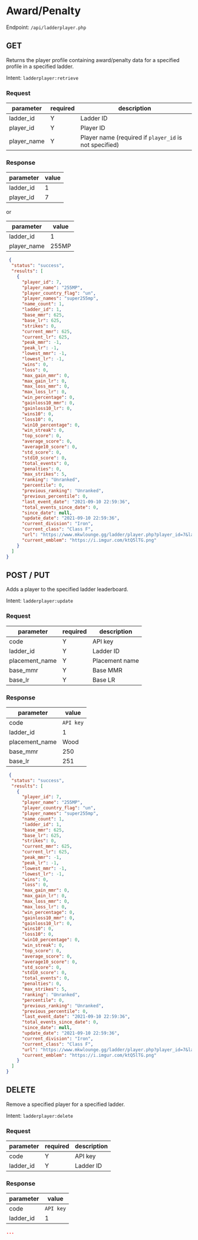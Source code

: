 # Award/Penalty
Endpoint: `/api/ladderplayer.php`

## GET
Returns the player profile containing award/penalty data for a specified profile in a specified ladder.

Intent: `ladderplayer:retrieve`

### Request

| parameter   | required | description                                            |
| ----------- | -------- | ------------------------------------------------------ |
| ladder_id   | Y        | Ladder ID                                              |
| player_id   | Y        | Player ID                                              |
| player_name | Y        | Player name (required if `player_id` is not specified) |

### Response

| parameter | value |
| --------- | ----- |
| ladder_id | 1     |
| player_id | 7     |

or

| parameter   | value |
| ----------- | ----- |
| ladder_id   | 1     |
| player_name | 255MP |

```json
 {
  "status": "success",
  "results": [
    {
      "player_id": 7,
      "player_name": "255MP",
      "player_country_flag": "un",
      "player_names": "super255mp",
      "name_count": 1,
      "ladder_id": 1,
      "base_mmr": 625,
      "base_lr": 625,
      "strikes": 0,
      "current_mmr": 625,
      "current_lr": 625,
      "peak_mmr": -1,
      "peak_lr": -1,
      "lowest_mmr": -1,
      "lowest_lr": -1,
      "wins": 0,
      "loss": 0,
      "max_gain_mmr": 0,
      "max_gain_lr": 0,
      "max_loss_mmr": 0,
      "max_loss_lr": 0,
      "win_percentage": 0,
      "gainloss10_mmr": 0,
      "gainloss10_lr": 0,
      "wins10": 0,
      "loss10": 0,
      "win10_percentage": 0,
      "win_streak": 0,
      "top_score": 0,
      "average_score": 0,
      "average10_score": 0,
      "std_score": 0,
      "std10_score": 0,
      "total_events": 0,
      "penalties": 0,
      "max_strikes": 5,
      "ranking": "Unranked",
      "percentile": 0,
      "previous_ranking": "Unranked",
      "previous_percentile": 0,
      "last_event_date": "2021-09-10 22:59:36",
      "total_events_since_date": 0,
      "since_date": null,
      "update_date": "2021-09-10 22:59:36",
      "current_division": "Iron",
      "current_class": "Class F",
      "url": "https://www.mkwlounge.gg/ladder/player.php?player_id=7&ladder_id=1",
      "current_emblem": "https://i.imgur.com/ktQ5lTG.png"
    }
  ]
}
```

## POST / PUT
Adds a player to the specified ladder leaderboard.

Intent: `ladderplayer:update`

### Request

| parameter      | required | description    |
| -------------- | -------- | -------------- |
| code           | Y        | API key        |
| ladder_id      | Y        | Ladder ID      |
| placement_name | Y        | Placement name |
| base_mmr       | Y        | Base MMR       |
| base_lr        | Y        | Base LR        |

### Response

| parameter      | value     |
| -------------- | --------- |
| code           | `API key` |
| ladder_id      | 1         |
| placement_name | Wood      |
| base_mmr       | 250       |
| base_lr        | 251       |

```json
 {
  "status": "success",
  "results": [
    {
      "player_id": 7,
      "player_name": "255MP",
      "player_country_flag": "un",
      "player_names": "super255mp",
      "name_count": 1,
      "ladder_id": 1,
      "base_mmr": 625,
      "base_lr": 625,
      "strikes": 0,
      "current_mmr": 625,
      "current_lr": 625,
      "peak_mmr": -1,
      "peak_lr": -1,
      "lowest_mmr": -1,
      "lowest_lr": -1,
      "wins": 0,
      "loss": 0,
      "max_gain_mmr": 0,
      "max_gain_lr": 0,
      "max_loss_mmr": 0,
      "max_loss_lr": 0,
      "win_percentage": 0,
      "gainloss10_mmr": 0,
      "gainloss10_lr": 0,
      "wins10": 0,
      "loss10": 0,
      "win10_percentage": 0,
      "win_streak": 0,
      "top_score": 0,
      "average_score": 0,
      "average10_score": 0,
      "std_score": 0,
      "std10_score": 0,
      "total_events": 0,
      "penalties": 0,
      "max_strikes": 5,
      "ranking": "Unranked",
      "percentile": 0,
      "previous_ranking": "Unranked",
      "previous_percentile": 0,
      "last_event_date": "2021-09-10 22:59:36",
      "total_events_since_date": 0,
      "since_date": null,
      "update_date": "2021-09-10 22:59:36",
      "current_division": "Iron",
      "current_class": "Class F",
      "url": "https://www.mkwlounge.gg/ladder/player.php?player_id=7&ladder_id=1",
      "current_emblem": "https://i.imgur.com/ktQ5lTG.png"
    }
  ]
}
```

## DELETE
Remove a specified player for a specified ladder.

Intent: `ladderplayer:delete`

### Request

| parameter      | required | description    |
| -------------- | -------- | -------------- |
| code           | Y        | API key        |
| ladder_id      | Y        | Ladder ID      |

### Response

| parameter      | value     |
| -------------- | --------- |
| code           | `API key` |
| ladder_id      | 1         |

```json
...
```
